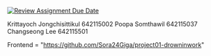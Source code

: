 [![Review Assignment Due Date](https://classroom.github.com/assets/deadline-readme-button-24ddc0f5d75046c5622901739e7c5dd533143b0c8e959d652212380cedb1ea36.svg)](https://classroom.github.com/a/lqwrJucr)

Krittayoch Jongchisittikul 642115002
Poopa Somthawil 642115037
Changseong Lee 642115501

Frontend = "https://github.com/Sora24Giga/project01-drowninwork"